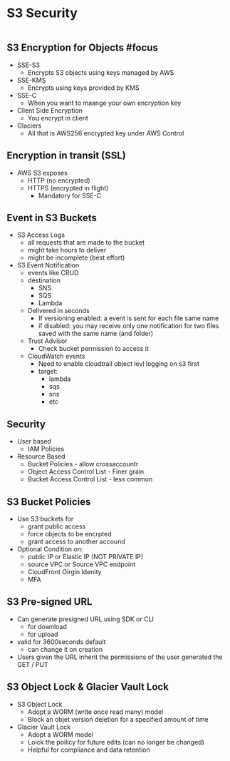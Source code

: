 # S3 Security
```toc
```
## S3 Encryption for Objects #focus
- SSE-S3
	- Encrypts S3 objects using keys managed by AWS
- SSE-KMS
	- Encrypts using keys provided by KMS
- SSE-C
	- When you want to maange your own encryption key
- Client Side Encryption
	- You encrypt in client
- Glaciers
	- All that is AWS256 encrypted key under AWS Control
## Encryption in transit (SSL)
- AWS S3 exposes
	- HTTP (no encrypted)
	- HTTPS (encrypted in flight)
		- Mandatory for SSE-C

## Event in S3 Buckets
- S3 Access Logs
	- all requests that are made to the bucket
	- might take hours to deliver
	- might be incomplete (best effort)
- S3 Event Notification
	- events like CRUD 
	- destination
		- SNS
		- SQS
		- Lambda
	- Delivered in seconds
		- If versioning enabled: a event is sent for each file same name
		- if disabled: you may receive only one notification for two files saved with the same name (and folder)
	- Trust Advisor
		- Check bucket permission to access it
	- CloudWatch events
		- Need to enable cloudtrail object levl logging on s3 first
		- target:
			- lambda 
			- sqs
			- sns
			- etc

## Security
- User based
	- IAM Policies
- Resource Based
	- Bucket Policies - allow crossaccountr
	- Object Access Control List - Finer grain
	- Bucket Access Control List - less common

## S3 Bucket Policies
- Use S3 buckets for
	- grant public access
	- force objects to be encrpted
	- grant access to another accound
- Optional Condition on:
	- public IP or Elastic IP (NOT PRIVATE IP)
	- source VPC or Source VPC endpoint
	- CloudFront Oirgin Idenity
	- MFA

## S3 Pre-signed URL
- Can generate presigned URL using SDK or CLI
	- for download
	- for upload
- valid for 3600seconds default
	- can change it on creation
- Users given the URL inherit the permissions of the user generated the GET / PUT

## S3 Object Lock & Glacier Vault Lock
 - S3 Object Lock
	 - Adopt a WORM (write once read many) model
	 - Block an objet version deletion for a specified amount of time
- Glacier Vault Lock
	- Adopt a WORM model
	- Loick the poilicy for future edits (can no longer be changed)
	- Helpful for compliance and data retention